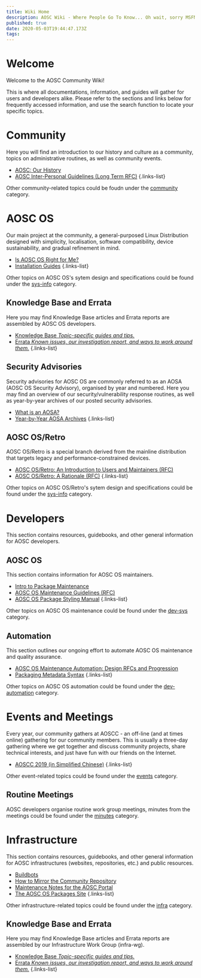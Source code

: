 ```yaml
---
title: Wiki Home
description: AOSC Wiki - Where People Go To Know... Oh wait, sorry MSFN! :D
published: true
date: 2020-05-03T19:44:47.173Z
tags: 
---
```


# Welcome

Welcome to the AOSC Community Wiki!

This is where all documentations, information, and guides will gather for users and developers alike. Please refer to the sections and links below for frequently accessed information, and use the search function to locate your specific topics.

# Community

Here you will find an introduction to our history and culture as a community, topics on administrative routines, as well as community events.

- [AOSC: Our History](/community-history)
- [AOSC Inter-Personal Guidelines (Long Term RFC)](/community-guidelines.md)
{.links-list}

Other community-related topics could be foudn under the [community](/t/community) category.


# AOSC OS

Our main project at the community, a general-purposed Linux Distribution designed with simplicity, localisation, software compatibility, device sustainability, and gradual refinement in mind.

- [Is AOSC OS Right for Me?](/sys-is-aosc-os-right-for-me)
- [Installation Guides](/t/sys-installation)
{.links-list}

Other topics on AOSC OS's sytem design and specifications could be found under the [sys-info](/t/sys-info) category.

## Knowledge Base and Errata

Here you may find Knowledge Base articles and Errata reports are assembled by AOSC OS developers.

- [Knowledge Base *Topic-specific guides and tips.*](/t/sys-kb)
- [Errata *Known issues, our investigation report, and ways to work around them.*](/t/sys-errata) 
{.links-list}

## Security Advisories

Security advisories for AOSC OS are commonly referred to as an AOSA (AOSC OS Security Advisory), organised by year and numbered. Here you may find an overview of our security/vulnerability response routines, as well as year-by-year archives of our posted security advisories.

- [What is an AOSA?](/aosa-info)
- [Year-by-Year AOSA Archives](/t/aosa-archive)
{.links-list}

## AOSC OS/Retro

AOSC OS/Retro is a special branch derived from the mainline distribution that targets legacy and performance-constrained devices.

- [AOSC OS/Retro: An Introduction to Users and Maintainers (RFC)](/sys-retro-info)
- [AOSC OS/Retro: A Rationale (RFC)](/sys-retro-info)
{.links-list}

Other topics on AOSC OS/Retro's sytem design and specifications could be found under the [sys-info](/t/sys-retro) category.

# Developers

This section contains resources, guidebooks, and other general information for AOSC developers.

## AOSC OS

This section contains information for AOSC OS maintainers.

- [Intro to Package Maintenance](/dev-sys-packaging-intro)
- [AOSC OS Maintenance Guidelines (RFC)](/dev-sys-maintenance-guidelines)
- [AOSC OS Package Styling Manual](/dev-sys-package-styling-manual)
{.links-list}

Other topics on AOSC OS maintenance could be found under the [dev-sys](/t/dev-sys) category.

## Automation

This section outlines our ongoing effort to automate AOSC OS maintenance and quality assurance.

- [AOSC OS Maintenance Automation: Design RFCs and Progression](/automation-design-rfcs-and-progression)
- [Packaging Metadata Syntax](/automation-package-metadata-syntax)
{.links-list}

Other topics on AOSC OS automation could be found under the [dev-automation](/t/dev-automation) category.

# Events and Meetings

Every year, our community gathers at AOSCC - an off-line (and at times online) gathering for our community members. This is usually a three-day gathering where we get together and discuss community projects, share technical interests, and just have fun with our friends on the Internet.

- [AOSCC 2019 (in Simplified Chinese)](/aoscc-2019)
{.links-list}

Other event-related topics could be found under the [events](/t/events) category.

## Routine Meetings

AOSC developers organise routine work group meetings, minutes from the meetings could be found under the [minutes](/t/minutes) category.

# Infrastructure

This section contains resources, guidebooks, and other general information for AOSC infrastructures (websites, repositories, etc.) and public resources.

- [Buildbots](/infra-buildbots)
- [How to Mirror the Community Repository](/infra-kb-00002-how-to-mirror)
- [Maintenance Notes for the AOSC Portal](/infra-community-portal)
- [The AOSC OS Packages Site](/infra-packages-site)
{.links-list}

Other infrastructure-related topics could be found under the [infra](/t/infra) category.

## Knowledge Base and Errata

Here you may find Knowledge Base articles and Errata reports are assembled by our Infrastructure Work Group (infra-wg).

- [Knowledge Base *Topic-specific guides and tips.*](/t/infra-kb)
- [Errata *Known issues, our investigation report, and ways to work around them.*](/t/infra-kb) 
{.links-list}
